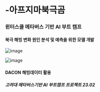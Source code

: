 # -아프지마북극곰
### 윈터스쿨 메타버스 기반 AI 부트 캠프
#### 북극 해빙 변화 원인 분석 및 예측을 위한 모델 개발
![image](https://user-images.githubusercontent.com/105578577/219038608-ffde738e-9d7f-4ae9-95fc-d9f6c037fc81.png)



![image](https://user-images.githubusercontent.com/105578577/220251650-7a3d3ccb-06a4-4835-8962-438c548ebb73.png)
#### DACON 해빙데이터 활용 

##### 고려대 메타버스기반 AI 부트캠프 프로젝트 23.02
